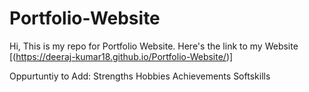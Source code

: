 # Portfolio-Website
Hi, This is my repo for Portfolio Website. 
Here's the link to my Website [(https://deeraj-kumar18.github.io/Portfolio-Website/)]

Oppurtuntiy to Add:
Strengths Hobbies Achievements Softskills